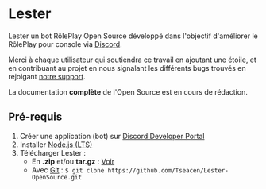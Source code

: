 # Lester
Lester un bot RôlePlay Open Source développé dans l'objectif d'améliorer le RôlePlay pour console via [Discord](https://discord.com/).

Merci à chaque utilisateur qui soutiendra ce travail en ajoutant une étoile, et en contribuant au projet en nous signalant les différents bugs trouvés en rejoigant [notre support](https://discord.gg/ME3y3Bx).

La documentation **complète** de l'Open Source est en cours de rédaction.

## Pré-requis
1. Créer une application (bot) sur [Discord Developer Portal](https://discordapp.com/developers/)
2. Installer [Node.js (LTS)](https://nodejs.org/fr/download/)
3. Télécharger Lester :
    * En **.zip** et/ou **tar.gz** : [Voir](https://github.com/Tseacen/Lester-OpenSource/releases)
    * Avec [Git](https://git-scm.com/download/win) : `$ git clone https://github.com/Tseacen/Lester-OpenSource.git`

